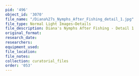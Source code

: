 ```yaml
---
pid: '496'
object_id: '3070'
file_name: "/Diana%27s_Nymphs_After_Fishing_detail_1.jpg"
file_type: Normal Light Images›Details
file_description: Diana's Nymphs After Fishing - Detail 1
original_format:
research_date:
researchers:
equipment_used:
file_location:
file_notes:
collection: curatorial_files
order: '053'
---
```

